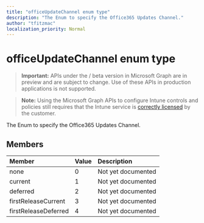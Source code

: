 ```yaml
---
title: "officeUpdateChannel enum type"
description: "The Enum to specify the Office365 Updates Channel."
author: "tfitzmac"
localization_priority: Normal
---
```


# officeUpdateChannel enum type

> **Important:** APIs under the / beta version in Microsoft Graph are in preview and are subject to change. Use of these APIs in production applications is not supported.

> **Note:** Using the Microsoft Graph APIs to configure Intune controls and policies still requires that the Intune service is [correctly licensed](https://go.microsoft.com/fwlink/?linkid=839381) by the customer.

The Enum to specify the Office365 Updates Channel.
## Members
|Member|Value|Description|
|:---|:---|:---|
|none|0|Not yet documented|
|current|1|Not yet documented|
|deferred|2|Not yet documented|
|firstReleaseCurrent|3|Not yet documented|
|firstReleaseDeferred|4|Not yet documented|






